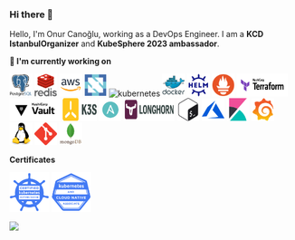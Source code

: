 ### Hi there 👋

Hello, I'm Onur Canoğlu, working as a DevOps Engineer. I am a **KCD IstanbulOrganizer** and **KubeSphere 2023 ambassador**.

**🔭 I'm currently working on**
<p align="left">
<img src="https://raw.githubusercontent.com/teamedwardforever/Readme-Generator/71f25dd8b98329b168142a6b782a107b75eab178/svg/Skills/Database/postgresql-original-wordmark.svg" alt="Postgresql" width="40" height="40"/>
<img src="https://raw.githubusercontent.com/teamedwardforever/Readme-Generator/71f25dd8b98329b168142a6b782a107b75eab178/svg/Skills/Database/redis-original-wordmark.svg" alt="Redis" width="40" height="40"/>
<img src="https://github.com/github/explore/raw/main/topics/aws/aws.png" alt="aws" width="40" height="40"/> <img src="images/cncf-icon-color.png" alt="cncf" width="40" height="40"/>
<img src="https://www.vectorlogo.zone/logos/kubernetes/kubernetes-icon.svg" alt="kubernetes" width="40" height="40"/> 
<img src="https://raw.githubusercontent.com/teamedwardforever/Readme-Generator/71f25dd8b98329b168142a6b782a107b75eab178/svg/Skills/Devops/docker-original-wordmark.svg" alt="Docker" width="40" height="40"/>
<img src="images/helm-icon-color.png" alt="helm" width="40" height="40"/>
<img src="images/prometheus-icon.svg" alt="prometheus" width="40" height="40"/> 
<img src="images/terraform-logo.svg" alt="terraform" width="90" height="40"/>
<img src="images/vault-logo.svg" alt="vault" width="90" height="40"/>
<img src="images/k3s-logo.svg" alt="k3s" width="60" height="40"/> 
<img src="images/ansible.svg" alt="ansible" width="40" height="40"/> 
<img alt="longhorn" height="40" width="90" src="images/longhorn-logo.svg"> 
<img src="https://raw.githubusercontent.com/teamedwardforever/Readme-Generator/71f25dd8b98329b168142a6b782a107b75eab178/svg/Skills/Devops/gnu_bash-icon.svg" alt="Gnu Bash" width="40" height="40"/>
<img src="https://raw.githubusercontent.com/teamedwardforever/Readme-Generator/71f25dd8b98329b168142a6b782a107b75eab178/svg/Skills/Devops/microsoft_azure-icon.svg" alt="Microsoft Azure" width="40" height="40"/>
<img src="https://raw.githubusercontent.com/teamedwardforever/Readme-Generator/71f25dd8b98329b168142a6b782a107b75eab178/svg/Skills/Visualization/elasticco_kibana-icon.svg" alt="Kibana" width="40" height="40"/>
<img src="https://raw.githubusercontent.com/teamedwardforever/Readme-Generator/71f25dd8b98329b168142a6b782a107b75eab178/svg/Skills/Visualization/grafana-icon.svg" alt="Grafana" width="40" height="40"/>
<img src="https://raw.githubusercontent.com/teamedwardforever/Readme-Generator/71f25dd8b98329b168142a6b782a107b75eab178/svg/Skills/Other/linux-original.svg" alt="Linux" width="40" height="40"/>
<img src="https://raw.githubusercontent.com/teamedwardforever/Readme-Generator/71f25dd8b98329b168142a6b782a107b75eab178/svg/Skills/Other/git-scm-icon.svg" alt="Git" width="40" height="40"/>
<img src="https://raw.githubusercontent.com/teamedwardforever/Readme-Generator/71f25dd8b98329b168142a6b782a107b75eab178/svg/Skills/Database/mongodb-original-wordmark.svg" alt="Mongodb" width="40" height="40"/>
</p>


**Certificates**
<p align="left">
 <img src="images/cka.png" alt="cka" width="70" height="70"/> 
 <img src="images/KCNA-Logo.png" alt="cka" width="70" height="70"/>                                                                                                                                                                                    </p>
                                                                                                                                                                                                                                                                                     
<img src="https://user-images.githubusercontent.com/73097560/115834477-dbab4500-a447-11eb-908a-139a6edaec5c.gif"><h3 align="center"></h3>
<div align="center">
<a href="https://github.com/canogluonur">
</div>

